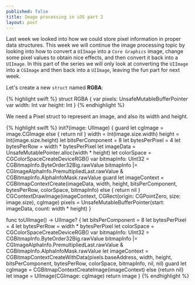 ```yaml
---
published: false
title: Image processing in iOS part 2
layout: post
---
```

Last week we looked into how we could store pixel information in proper data structures. This week we will continue the image processing topic by looking into how to convert a `UIImage` into a `Core Graphics` image, change some pixel values to obtain nice effects, and then convert it back into a `UIImage`. In this part of the series we will only look at converting the `UIImage` into a `CGImage` and then back into a `UIImage`, leaving the fun part for next week.

Let's create a new `struct` named __RGBA__:

{% highlight swift %} 
struct RGBA {
    var pixels: UnsafeMutableBufferPointer<Pixel>
    var width: Int
    var height: Int
}
{% endhighlight %}

We need a Pixel struct to represent an image, and also its width and height.

{% highlight swift %} 
init?(image: UIImage) {
    guard let cgImage = image.CGImage else { return nil }
    width = Int(image.size.width)
    height = Int(image.size.height)
    let bitsPerComponent = 8
    let bytesPerPixel = 4
    let bytesPerRow = width * bytesPerPixel
    let imageData = UnsafeMutablePointer<Pixel>.alloc(width * height)
    let colorSpace = CGColorSpaceCreateDeviceRGB()
    var bitmapInfo: UInt32 = CGBitmapInfo.ByteOrder32Big.rawValue
    bitmapInfo |= CGImageAlphaInfo.PremultipliedLast.rawValue & CGBitmapInfo.AlphaInfoMask.rawValue
    guard let imageContext = CGBitmapContextCreate(imageData, width, height, bitsPerComponent, bytesPerRow, colorSpace, bitmapInfo) else { return nil }
    CGContextDrawImage(imageContext, CGRect(origin: CGPointZero, size: image.size), cgImage)
    pixels = UnsafeMutableBufferPointer<Pixel>(start: imageData, count: width * height)
}

func toUIImage() -> UIImage? {
    let bitsPerComponent = 8
    let bytesPerPixel = 4
    let bytesPerRow = width * bytesPerPixel
    let colorSpace = CGColorSpaceCreateDeviceRGB()
    var bitmapInfo: UInt32 = CGBitmapInfo.ByteOrder32Big.rawValue
    bitmapInfo |= CGImageAlphaInfo.PremultipliedLast.rawValue & CGBitmapInfo.AlphaInfoMask.rawValue
    let imageContext = CGBitmapContextCreateWithData(pixels.baseAddress, width, height, bitsPerComponent, bytesPerRow, colorSpace, bitmapInfo, nil, nil)
    guard let cgImage = CGBitmapContextCreateImage(imageContext) else {return nil}
    let image = UIImage(CGImage: cgImage)
    return image
}
{% endhighlight %}